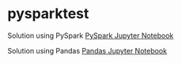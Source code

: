 # pysparktest


Solution using PySpark [PySpark Jupyter Notebook](https://github.com/jagatabhay/pysparktest/blob/main/FHDAL1Coding.ipynb)

Solution using Pandas [Pandas Jupyter Notebook](https://github.com/jagatabhay/pysparktest/blob/main/FADAPandas.ipynb)
